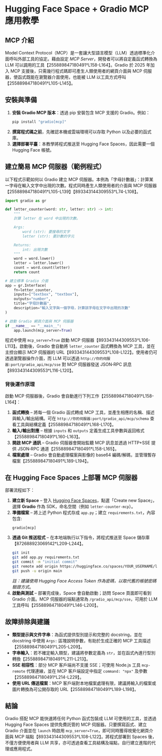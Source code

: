 # Hugging Face Space + Gradio MCP 應用教學

## MCP 介紹

Model Context Protocol（MCP）是一套讓大型語言模型（LLM）透過標準化介面呼叫外部工具的協定。藉由設定 *MCP Server*，開發者可以將自定義函式轉換為 LLM 可以調用的工具【255889847180491†L158-L164】。Gradio 於 2025 年加入 MCP 支援後，只需幾行程式碼即可產生人類使用者的網頁介面與 MCP 伺服器，使函式既能在瀏覽器介面使用，也能被 LLM 以工具方式呼叫【255889847180491†L105-L145】。

## 安裝與準備

1. **安裝 Gradio MCP 版本**：透過 pip 安裝包含 MCP 支援的 Gradio。例如：
   ```bash
   pip install "gradio[mcp]"
   ```
2. **撰寫程式碼之前**，先確認本機或雲端環境可以存取 Python 以及必要的函式庫。
3. **選擇部署平臺**：本教學將程式推送至 Hugging Face Spaces，因此需要一個 Hugging Face 帳號。

## 建立簡易 MCP 伺服器（範例程式）

以下程式示範如何以 Gradio 建立 MCP 伺服器。本例為「字母計數器」：計算某一字母在輸入文字中出現的次數。程式同時產生人類使用者的介面與 MCP 伺服器【255889847180491†L105-L139】【893343144309553†L74-L108】。

```python
import gradio as gr

def letter_counter(word: str, letter: str) -> int:
    """
    計算 letter 在 word 中出現的次數。

    Args:
        word (str): 要搜尋的文字
        letter (str): 要計數的字元

    Returns:
        int: 出現次數
    """
    word = word.lower()
    letter = letter.lower()
    count = word.count(letter)
    return count

# 建立標準 Gradio 介面
app = gr.Interface(
    fn=letter_counter,
    inputs=["textbox", "textbox"],
    outputs="number",
    title="字母計數器",
    description="輸入文字與一個字母，計算該字母在文字中出現的次數"
)

# 啟動 Gradio 網頁介面與 MCP 伺服器
if __name__ == "__main__":
    app.launch(mcp_server=True)
```

程式中使用 `mcp_server=True` 啟動 MCP 伺服器【893343144309553†L106-L113】。啟動後，Gradio 會自動將 `letter_counter` 函式轉換為 MCP 工具，並在主控台顯示 MCP 伺服器的 URL【893343144309553†L108-L122】。使用者仍可透過瀏覽器操作介面，而 LLM 可以透過 `http://你的伺服器:port/gradio_api/mcp/sse` 對 MCP 伺服器發送 JSON‑RPC 訊息【893343144309553†L116-L120】。

### 背後運作原理

啟動 MCP 伺服器後，Gradio 會自動進行下列工作【255889847180491†L158-L164】：

1. **函式轉換** – 將每一個 Gradio 函式轉成 MCP 工具，並產生相應的名稱、描述與輸入/輸出結構。可在 `http://你的伺服器:port/gradio_api/mcp/schema` 查看工具與結構定義【255889847180491†L168-L170】。
2. **輸入/輸出對應** – 根據 `inputs` 和 `outputs` 定義生成工具參數與返回格式【255889847180491†L160-L163】。
3. **開啟 MCP 通訊** – Gradio 伺服器會開始監聽 MCP 訊息並透過 HTTP+SSE 提供 JSON‑RPC 通道【255889847180491†L158-L165】。
4. **檔案處理** – Gradio 會自動處理檔案與影像的 base64 編碼/解碼，並管理暫存檔案【255889847180491†L189-L194】。

## 在 Hugging Face Spaces 上部署 MCP 伺服器

部署流程如下：

1. **建立新 Space** – 登入 [Hugging Face Spaces](https://huggingface.co/spaces)，點選「Create new Space」，選擇 **Gradio** 作為 SDK，命名空間（例如 `letter-counter-mcp`）。
2. **準備檔案** – 將上述 Python 程式存成 `app.py`；建立 `requirements.txt`，內容包含:
   ```
   gradio[mcp]
   ```
3. **透過 Git 推送程式** – 在本地端執行以下指令，將程式推送至 Space 儲存庫【872688923069142†L209-L244】。
   ```bash
   git init
   git add app.py requirements.txt
   git commit -m "initial commit"
   git remote add origin https://huggingface.co/spaces/YOUR_USERNAME/letter-counter-mcp
   git push -u origin main
   ```
   *註：建議使用 Hugging Face Access Token 作為密碼，以取代舊的帳號密碼驗證方式*。
4. **啟動與測試** – 部署完成後，Space 會自動啟動；訪問 Space 頁面即可看到 Gradio 介面。MCP 伺服器的端點通常為 `/gradio_api/mcp/sse`，可用於 LLM 工具呼叫【255889847180491†L146-L200】。

## 故障排除與建議

* **類型提示與文件字串**：為函式提供型別提示和完整的 docstring，並在 docstring 中使用 `Args:` 區塊說明參數，有助於生成正確的 MCP 工具描述【255889847180491†L205-L209】。
* **字串輸入**：若不確定輸入類型，建議將參數定義為 `str`，並在函式內進行型別轉換【255889847180491†L211-L213】。
* **SSE 相容性**：部分 MCP 客戶端尚不支援 SSE；可使用 Node.js 工具 `mcp-remote` 代理連線，並在 MCP 客戶端設定中指定 `command: "npx"` 及參數【255889847180491†L214-L229】。
* **使用 URL 傳送檔案**：MCP 客戶端對本地檔案處理有限，建議將輸入的檔案或圖片轉換為可公開存取的 URL【255889847180491†L189-L198】。

## 結論

Gradio 搭配 MCP 能快速將任何 Python 函式包裝成 LLM 可使用的工具，並透過 Hugging Face Spaces 提供免費託管的 MCP 伺服器。只要撰寫函式、建立 Gradio 介面並在 `launch` 時啟用 `mcp_server=True`，即可同時獲得視覺化網頁介面與 MCP 端點【893343144309553†L108-L122】。將程式部署到 Spaces 後，不僅方便使用者與 LLM 共享，亦可透過查看工具結構及端點，自行建立進階的代理或應用程式。
